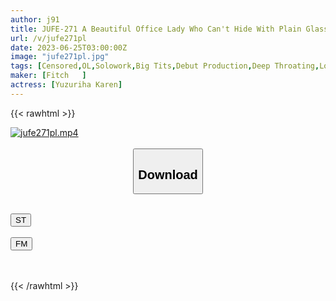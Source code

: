 ```yaml
---
author: j91
title: JUFE-271 A Beautiful Office Lady Who Can't Hide With Plain Glasses Can't Control Her Sexual Desire And Makes Her Debut As A Complete Live Shoot! Karen Nagisa 24 Years Old An Obscene Video That Captures The Climax Of A Woman Who Has Increased The Number Of Times She Masturbates Her Delusions As A Side Dish As Her House Time Increases
url: /v/jufe271pl
date: 2023-06-25T03:00:00Z
image: "jufe271pl.jpg"
tags: [Censored,OL,Solowork,Big Tits,Debut Production,Deep Throating,Lotion,Digital Mosaic	 ]
maker: [Fitch   ]
actress: [Yuzuriha Karen]
---
```



{{< rawhtml >}}

<div class="video" data-videoid="4dW1MlqraYIKPLY">
    <a href="javascript:;">
        <img src="/v/jufe271pl/jufe271pl.jpg" width="WIDTH" height="HEIGHT" alt="jufe271pl.mp4" loading="lazy">
    </a>
</div>

<script type="text/javascript" src="https://j91.asia/asset/on-demand-st.js"></script>

<br>
  <link rel="stylesheet" href="https://j91.asia/asset/bs5.css">
  
  <center>
  <button class="btn btn-primary" type="button" data-bs-toggle="collapse" data-bs-target=".multi-collapse" aria-expanded="false" aria-controls="multiCollapseExample1 multiCollapseExample2"><h2>Download</h2></button></center>
</p>
<div class="row">
  <div class="col">
    <div class="collapse multi-collapse" id="multiCollapseExample1">
      <div class="card card-body">
	      	      <br>
<div class="buttons">  
<a href="https://streamtape.to/v/4dW1MlqraYIKPLY" target="_blank"><button class="btn-hover color-3"><i class="fa fa-download"></i> ST</button></a></div>
    </div>
  </div>
</div>
  <div class="col">
    <div class="collapse multi-collapse" id="multiCollapseExample2">
      <div class="card card-body">
	      <br>
<div class="buttons">
    <a href="https://filemoon.sx/d/rwo1k0qrcywb" target="_blank"><button class="btn-hover color-8"><i class="fa fa-download"></i> FM</button></a></div>
<br><br>
      </div>
    </div>
  </div>
</div>

{{< /rawhtml >}}